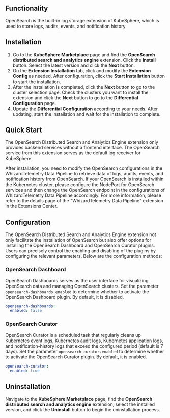 ## Functionality

OpenSearch is the built-in log storage extension of KubeSphere, which is used to store logs, audits, events, and notification history.

## Installation

1. Go to the **KubeSphere Marketplace** page and find the **OpenSearch distributed search and analytics engine** extension. Click the **Install** button. Select the latest version and click the **Next** button.
2. On the **Extension Installation** tab, click and modify the **Extension Config** as needed. After configuration, click the **Start Installation** button to start the installation.
3. After the installation is completed, click the **Next** button to go to the cluster selection page. Check the clusters you want to install the extension and click the **Next** button to go to the **Differential Configuration** page.
4. Update the **Differential Configuration** according to your needs. After updating, start the installation and wait for the installation to complete.

## Quick Start

The OpenSearch Distributed Search and Analytics Engine extension only provides backend services without a frontend interface. The OpenSearch service from this extension serves as the default log receiver for KubeSphere.

After installation, you need to modify the OpenSearch configurations in the WhizardTelemetry Data Pipeline to retrieve data of logs, audits, events, and notification history from OpenSearch. If your OpenSearch is installed within the Kubernetes cluster, please configure the NodePort for OpenSearch services and then change the OpenSearch endpoint in the configurations of WhizardTelemetry Data Pipeline accordingly. For more information, please refer to the details page of the "WhizardTelemetry Data Pipeline" extension in the Extensions Center.

## Configuration

The OpenSearch Distributed Search and Analytics Engine extension not only facilitate the installation of OpenSearch but also offer options for installing the OpenSearch Dashboard and OpenSearch Curator plugins. Users can precisely control the enabling and disabling of the plugins by configuring the relevant parameters. Below are the configuration methods:

### OpenSearch Dashboard
OpenSearch Dashboards serves as the user interface for visualizing OpenSearch data and managing OpenSearch clusters. Set the parameter `opensearch-dashboards.enabled` to determine whether to activate the OpenSearch Dashboard plugin. By default, it is disabled.

```yaml
opensearch-dashboards:
  enabled: false
```

### OpenSearch Curator
OpenSearch Curator is a scheduled task that regularly cleans up Kubernetes event logs, Kubernetes audit logs, Kubernetes application logs, and notification-history logs that exceed the configured period (default is 7 days). Set the parameter `opensearch-curator.enabled` to determine whether to activate the OpenSearch Curator plugin. By default, it is enabled.

```yaml
opensearch-curator:
  enabled: true
```

## Uninstallation

Navigate to the **KubeSphere Marketplace** page, find the **OpenSearch distributed search and analytics engine** extension, select the installed version, and click the **Uninstall** button to begin the uninstallation process.